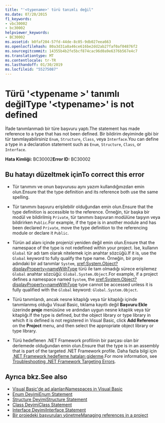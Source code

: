 ```yaml
---
title: "'<typename>' türü tanımlı değil"
ms.date: 07/20/2015
f1_keywords:
- vbc30002
- bc30002
helpviewer_keywords:
- BC30002
ms.assetid: b0faf204-57fd-44de-8c05-9db027eea663
ms.openlocfilehash: 80a3d31a8a46ce616be2dd2ab27faf0af04876f2
ms.sourcegitcommit: 14355b4b2fe5bcf874cac96d0a9e6376b567e4c7
ms.translationtype: MT
ms.contentlocale: tr-TR
ms.lasthandoff: 01/30/2019
ms.locfileid: "55275087"
---
```

# <a name="type-typename-is-not-defined"></a><span data-ttu-id="fc779-102">Türü '\<typename >' tanımlı değil</span><span class="sxs-lookup"><span data-stu-id="fc779-102">Type '\<typename>' is not defined</span></span>
<span data-ttu-id="fc779-103">İfade tanımlanmadı bir türe başvuru yaptı.</span><span class="sxs-lookup"><span data-stu-id="fc779-103">The statement has made reference to a type that has not been defined.</span></span> <span data-ttu-id="fc779-104">Bir bildirim deyiminde gibi bir tür tanımlayabilirsiniz `Enum`, `Structure`, `Class`, veya `Interface`.</span><span class="sxs-lookup"><span data-stu-id="fc779-104">You can define a type in a declaration statement such as `Enum`, `Structure`, `Class`, or `Interface`.</span></span>  
  
 <span data-ttu-id="fc779-105">**Hata Kimliği:** BC30002</span><span class="sxs-lookup"><span data-stu-id="fc779-105">**Error ID:** BC30002</span></span>  
  
## <a name="to-correct-this-error"></a><span data-ttu-id="fc779-106">Bu hatayı düzeltmek için</span><span class="sxs-lookup"><span data-stu-id="fc779-106">To correct this error</span></span>  
  
-   <span data-ttu-id="fc779-107">Tür tanımını ve onun başvurusu aynı yazım kullandığınızdan emin olun.</span><span class="sxs-lookup"><span data-stu-id="fc779-107">Ensure that the type definition and its reference both use the same spelling.</span></span>  
  
-   <span data-ttu-id="fc779-108">Tür tanımını başvuru erişilebilir olduğundan emin olun.</span><span class="sxs-lookup"><span data-stu-id="fc779-108">Ensure that the type definition is accessible to the reference.</span></span> <span data-ttu-id="fc779-109">Örneğin, tür başka bir modül ve bildirilmiş `Private`, tür tanımını başvuran modülüne taşıyın veya bildirirken `Public`.</span><span class="sxs-lookup"><span data-stu-id="fc779-109">For example, if the type is in another module and has been declared `Private`, move the type definition to the referencing module or declare it `Public`.</span></span>  
  
-   <span data-ttu-id="fc779-110">Türün ad alanı içinde projenizi yeniden değil emin olun.</span><span class="sxs-lookup"><span data-stu-id="fc779-110">Ensure that the namespace of the type is not redefined within your project.</span></span> <span data-ttu-id="fc779-111">İse, kullanın `Global` tür adı tam olarak nitelemek için anahtar sözcüğü.</span><span class="sxs-lookup"><span data-stu-id="fc779-111">If it is, use the `Global` keyword to fully qualify the type name.</span></span> <span data-ttu-id="fc779-112">Örneğin, bir proje adındaki bir ad tanımlar `System`, <xref:System.Object?displayProperty=nameWithType> türü ile tam olmadığı sürece erişilemez `Global` anahtar sözcüğü: `Global.System.Object`.</span><span class="sxs-lookup"><span data-stu-id="fc779-112">For example, if a project defines a namespace named `System`, the <xref:System.Object?displayProperty=nameWithType> type cannot be accessed unless it is fully qualified with the `Global` keyword: `Global.System.Object`.</span></span>  
  
-   <span data-ttu-id="fc779-113">Türü tanımlandı, ancak nesne kitaplığı veya tür kitaplığı içinde tanımlanmış olduğu Visual Basic, tıklama kayıtlı değil **Başvuru Ekle** üzerinde **proje** menüsüne ve ardından uygun nesne kitaplık veya tür kitaplığı.</span><span class="sxs-lookup"><span data-stu-id="fc779-113">If the type is defined, but the object library or type library in which it is defined is not registered in Visual Basic, click **Add Reference** on the **Project** menu, and then select the appropriate object library or type library.</span></span>  
  
-   <span data-ttu-id="fc779-114">Türü hedeflenen .NET Framework profilinin bir parçası olan bir derlemede olduğundan emin olun.</span><span class="sxs-lookup"><span data-stu-id="fc779-114">Ensure that the type is in an assembly that is part of the targeted .NET Framework profile.</span></span> <span data-ttu-id="fc779-115">Daha fazla bilgi için [.NET Framework hedefleme hataları giderme](/visualstudio/msbuild/troubleshooting-dotnet-framework-targeting-errors).</span><span class="sxs-lookup"><span data-stu-id="fc779-115">For more information, see [Troubleshooting .NET Framework Targeting Errors](/visualstudio/msbuild/troubleshooting-dotnet-framework-targeting-errors).</span></span>  
  
## <a name="see-also"></a><span data-ttu-id="fc779-116">Ayrıca bkz.</span><span class="sxs-lookup"><span data-stu-id="fc779-116">See also</span></span>
- [<span data-ttu-id="fc779-117">Visual Basic'de ad alanları</span><span class="sxs-lookup"><span data-stu-id="fc779-117">Namespaces in Visual Basic</span></span>](../../../visual-basic/programming-guide/program-structure/namespaces.md)
- [<span data-ttu-id="fc779-118">Enum Deyimi</span><span class="sxs-lookup"><span data-stu-id="fc779-118">Enum Statement</span></span>](../../../visual-basic/language-reference/statements/enum-statement.md)
- [<span data-ttu-id="fc779-119">Structure Deyimi</span><span class="sxs-lookup"><span data-stu-id="fc779-119">Structure Statement</span></span>](../../../visual-basic/language-reference/statements/structure-statement.md)
- [<span data-ttu-id="fc779-120">Class Deyimi</span><span class="sxs-lookup"><span data-stu-id="fc779-120">Class Statement</span></span>](../../../visual-basic/language-reference/statements/class-statement.md)
- [<span data-ttu-id="fc779-121">Interface Deyimi</span><span class="sxs-lookup"><span data-stu-id="fc779-121">Interface Statement</span></span>](../../../visual-basic/language-reference/statements/interface-statement.md)
- [<span data-ttu-id="fc779-122">Bir projedeki başvuruları yönetme</span><span class="sxs-lookup"><span data-stu-id="fc779-122">Managing references in a project</span></span>](/visualstudio/ide/managing-references-in-a-project)
